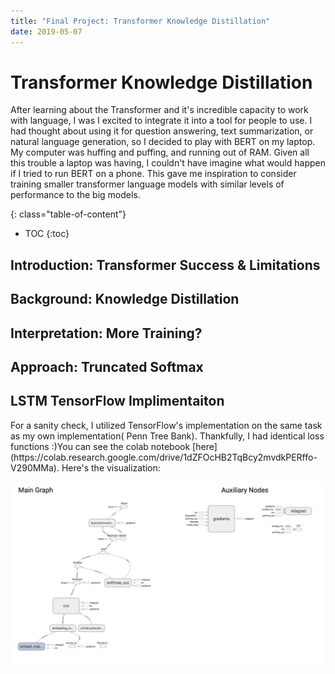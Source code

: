 ```yaml
---
title: "Final Project: Transformer Knowledge Distillation"
date: 2019-05-07
---
```

<h1> Transformer Knowledge Distillation </h1>
 
After learning about the Transformer and it's incredible capacity to work with language, I was I excited to integrate it 
into a tool for people to use. I had thought about using it for question answering, text summarization, or natural language generation,
so I decided to play with BERT on my laptop. My computer was huffing and puffing, and running out of RAM. Given all this trouble
a laptop was having, I couldn't have imagine what would happen if I tried to run BERT on a phone. This gave me inspiration to consider training
smaller transformer language models with similar levels of performance to the big models. 




{: class="table-of-content"}
* TOC
{:toc}


## Introduction: Transformer Success & Limitations 


## Background:  Knowledge Distillation 
## Interpretation: More Training? 
## Approach: Truncated Softmax 




<h2> LSTM TensorFlow Implimentaiton </h2> 
For a sanity check, I utilized TensorFlow's implementation on the same task as my own implementation( Penn Tree Bank). 
Thankfully, I had identical loss functions :)You can see the colab notebook [here](https://colab.research.google.com/drive/1dZFOcHB2TqBcy2mvdkPERffo-V290MMa).
 Here's the visualization: 

![LSTM Premade Graph](/assets/images/LSTM_premade_graph.png)

